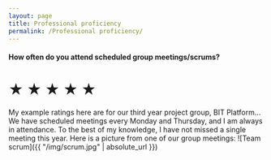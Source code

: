 ```yaml
---
layout: page
title: Professional proficiency
permalink: /Professional proficiency/
---
```


#### How often do you attend scheduled group meetings/scrums?  
  
# ★ ★ ★ ★ ★  
  
My example ratings here are for our third year project group, BIT Platform… We have scheduled meetings every Monday and Thursday, and I am always in attendance. To the best of my knowledge, I have not missed a single meeting this year. Here is a picture from one of our group meetings:
![Team scrum]({{ "/img/scrum.jpg" | absolute_url }})